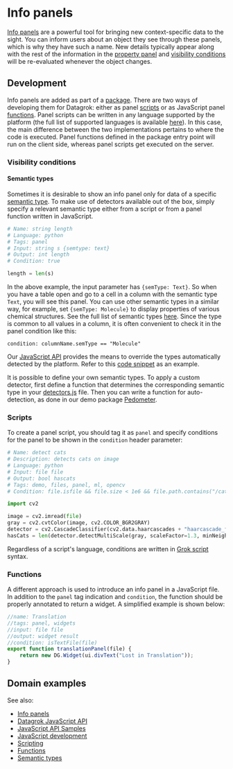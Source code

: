 <!-- TITLE: Add an info panel -->
<!-- SUBTITLE: -->

# Info panels

[Info panels](../../discover/info-panels.md) are a powerful tool for bringing new context-specific data to the sight. You can inform users about an object they see through these panels, which is why they have such a name. New details typically appear along with the rest of the information in the [property panel](../../overview/navigation.md#properties) and [visibility conditions](#visibility-conditions) will be re-evaluated whenever the object changes.

## Development

Info panels are added as part of a [package](../develop.md). There are two ways of developing them for Datagrok: either as panel [scripts](../scripting.md) or as JavaScript panel [functions](../overview/functions/function.md). Panel scripts can be written in any language supported by the platform (the full list of supported languages is available [here](../scripting.md#supported-languages)). In this case, the main difference between the two implementations pertains to where the code is executed. Panel functions defined in the package entry point will run on the client side, whereas panel scripts get executed on the server.

### Visibility conditions

#### Semantic types

Sometimes it is desirable to show an info panel only for data of a specific [semantic type](../../discover/semantic-types.md). To make use of detectors available out of the box, simply specify a relevant semantic type either from a script or from a panel function written in JavaScript.

```python
# Name: string length
# Language: python
# Tags: panel
# Input: string s {semtype: text}
# Output: int length
# Condition: true

length = len(s)
```

In the above example, the input parameter has `{semType: Text}`. So when you have a table open and go to a cell in a column with the semantic type `Text`, you will see this panel. You can use other semantic types in a similar way, for example, set `{semType: Molecule}` to display properties of various chemical structures. See the full list of semantic types [here](../../discover/semantic-types.md#automatic-semantic-type-detection). Since the type is common to all values in a column, it is often convenient to check it in the panel condition like this:

```
condition: columnName.semType == "Molecule"
```

Our [JavaScript API](../js-api.md) provides the means to override the types automatically detected by the platform. Refer to this [code snippet](https://public.datagrok.ai/js/samples/data-frame/semantic-type-detection) as an example.

It is possible to define your own semantic types. To apply a custom detector, first define a function that determines the corresponding semantic type in your [detectors.js](../develop.md#package-structure) file. Then you can write a function for auto-detection, as done in our demo package [Pedometer](https://github.com/datagrok-ai/public/tree/master/packages/Pedometer).

### Scripts

To create a panel script, you should tag it as `panel` and specify conditions for the panel to be shown in the `condition` header parameter:

```python
# Name: detect cats
# Description: detects cats on image
# Language: python
# Input: file file
# Output: bool hascats
# Tags: demo, files, panel, ml, opencv
# Condition: file.isfile && file.size < 1e6 && file.path.contains("/cats/") && (file.name.endswith("jpg") || file.name.endswith("jpeg"))

import cv2

image = cv2.imread(file)
gray = cv2.cvtColor(image, cv2.COLOR_BGR2GRAY)
detector = cv2.CascadeClassifier(cv2.data.haarcascades + "haarcascade_frontalcatface.xml")
hasCats = len(detector.detectMultiScale(gray, scaleFactor=1.3, minNeighbors=3, minSize=(75, 75))) != 0
```

Regardless of a script's language, conditions are written in [Grok script](../../overview/grok-script.md) syntax.

### Functions

A different approach is used to introduce an info panel in a JavaScript file. In addition to the `panel` tag indication and `condition`, the function should be properly annotated to return a widget. A simplified example is shown below:

```javascript
//name: Translation
//tags: panel, widgets
//input: file file
//output: widget result
//condition: isTextFile(file)
export function translationPanel(file) {
    return new DG.Widget(ui.divText("Lost in Translation"));
}
```

## Domain examples

See also:

  * [Info panels](../../discover/info-panels.md)
  * [Datagrok JavaScript API](../js-api.md)
  * [JavaScript API Samples](https://public.datagrok.ai/js/samples/functions/info-panels/info-panels)
  * [JavaScript development](../develop.md)
  * [Scripting](../scripting.md)
  * [Functions](../overview/functions/function.md)
  * [Semantic types](../../discover/semantic-types.md)
